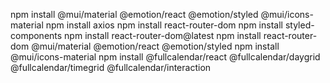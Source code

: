 npm install @mui/material @emotion/react @emotion/styled @mui/icons-material
npm install axios
npm install react-router-dom
npm install styled-components
npm install react-router-dom@latest
npm install react-router-dom @mui/material @emotion/react @emotion/styled
npm install @mui/icons-material
npm install @fullcalendar/react @fullcalendar/daygrid @fullcalendar/timegrid @fullcalendar/interaction
